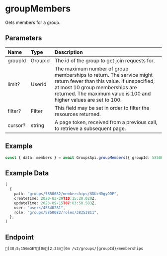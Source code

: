 
# groupMembers
Gets members for a group.


## Parameters
| Name    | Type    | Description                                                                                                                                                                                                              |
| :------ | :------ | :----------------------------------------------------------------------------------------------------------------------------------------------------------------------------------------------------------------------- |
| groupId | GroupId | The id of the group to get join requests for.                                                                                                                                                                            |
| limit?  | UserId  | The maximum number of group memberships to return. The service might return fewer than this value. If unspecified, at most 10 group memberships are returned. The maximum value is 100 and higher values are set to 100. |
| filter? | Filter  | This field may be set in order to filter the resources returned.                                                                                                                                                         |
| cursor? | string  | A page token, received from a previous call, to retrieve a subsequent page.                                                                                                                                              |



## Example
```ts copy showLineNumbers
const { data: members } = await GroupsApi.groupMembers({ groupId: 5850082, filter: { userId: 45348281 } }); 
```


## Example Data
```ts copy showLineNumbers
[
  {
    path: "groups/5850082/memberships/NDUzNDgyODE",
    createTime: 2020-03-29T18:15:20.020Z,
    updateTime: 2023-09-15T07:03:50.583Z,
    user: "users/45348281",
    role: "groups/5850082/roles/38353811",
  },
] 
```


## Endpoint
```ansi
[38;5;156mGET[0m[2;33m[0m /v2/groups/{groupId}/memberships
```
  